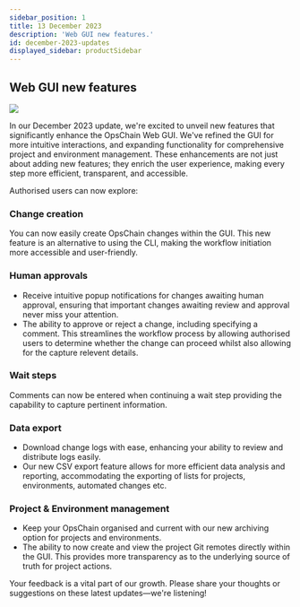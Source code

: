 ```yaml
---
sidebar_position: 1
title: 13 December 2023
description: 'Web GUI new features.'
id: december-2023-updates
displayed_sidebar: productSidebar
---
```


## Web GUI new features

![](/img/undraw-done.png)

In our December 2023 update, we're excited to unveil new features that significantly enhance the OpsChain Web GUI. We've refined the GUI for more intuitive interactions, and expanding functionality for comprehensive project and environment management. These enhancements are not just about adding new features; they enrich the user experience, making every step more efficient, transparent, and accessible.

Authorised users can now explore:

### Change creation

You can now easily create OpsChain changes within the GUI. This new feature is an alternative to using the CLI, making the workflow initiation more accessible and user-friendly.

### Human approvals

- Receive intuitive popup notifications for changes awaiting human approval, ensuring that important changes awaiting review and approval never miss your attention.
- The ability to approve or reject a change, including specifying a comment. This streamlines the workflow process by allowing authorised users to determine whether the change can proceed whilst also allowing for the capture relevent details.

### Wait steps

Comments can now be entered when continuing a wait step providing the capability to capture pertinent information.

### Data export

- Download change logs with ease, enhancing your ability to review and distribute logs easily.
- Our new CSV export feature allows for more efficient data analysis and reporting, accommodating the exporting of lists for projects, environments, automated changes etc.

### Project & Environment management

- Keep your OpsChain organised and current with our new archiving option for projects and environments.
- The ability to now create and view the project Git remotes directly within the GUI. This provides more transparency as to the underlying source of truth for project actions.

Your feedback is a vital part of our growth. Please share your thoughts or suggestions on these latest updates—we're listening!
